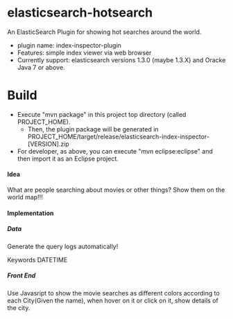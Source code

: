 elasticsearch-hotsearch
=======================

An ElasticSearch Plugin for showing hot searches around the world.

* plugin name: index-inspector-plugin
* Features: simple index viewer via web browser
* Currently support: elasticsearch versions 1.3.0 (maybe 1.3.X) and Oracke Java 7 or above.

Build
=====

* Execute "mvn package" in this project top directory (called PROJECT_HOME).
  * Then, the plugin package will be generated in PROJECT_HOME/target/release/elasticsearch-index-inspector-[VERSION].zip
* For developer, as above, you can execute "mvn eclipse:eclipse" and then import it as an Eclipse project.

#### Idea
What are people searching about movies or other things? Show them on the world map!!!

#### Implementation
##### Data
Generate the query logs automatically!

Keywords DATETIME

##### Front End
Use Javasript to show the movie searches as different colors according to each City(Given the name), when hover on it or click on it, show details of the city.
